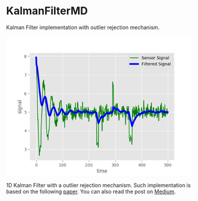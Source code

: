 # KalmanFilterMD

Kalman Filter implementation with outlier rejection mechanism. 

![DampedSignal](https://github.com/anfebit/KalmanFilterMD/blob/master/Figure_2.png)

1D Kalman Filter with a outlier rejection mechanism. Such implementation is based on the following [paper](https://www.researchgate.net/publication/327519731_Real-time_Hierarchical_Bayesian_Data_Fusion_for_Vision-based_Target_Tracking_with_Unmanned_Aerial_Platforms). You can also read the post on [Medium](https://medium.com/blogyuxiglobal/kalman-filter-the-way-to-remove-outliers-bb6aa616788e).
